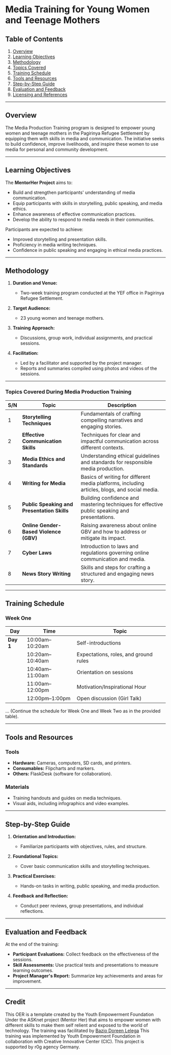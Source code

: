 # Media Training for Young Women and Teenage Mothers  

## **Table of Contents**  

1. [Overview](#overview)  
2. [Learning Objectives](#learning-objectives)  
3. [Methodology](#methodology)  
4. [Topics Covered](#topics-covered)  
5. [Training Schedule](#training-schedule)  
6. [Tools and Resources](#tools-and-resources)  
7. [Step-by-Step Guide](#step-by-step-guide)  
8. [Evaluation and Feedback](#evaluation-and-feedback)  
9. [Licensing and References](#licensing-and-references)  

---

## **Overview**  

The Media Production Training program is designed to empower young women and teenage mothers in the Pagirinya Refugee Settlement by equipping them with skills in media and communication. The initiative seeks to build confidence, improve livelihoods, and inspire these women to use media for personal and community development.  

---

## **Learning Objectives**  

The **MentorHer Project** aims to:  
- Build and strengthen participants' understanding of media communication.  
- Equip participants with skills in storytelling, public speaking, and media ethics.  
- Enhance awareness of effective communication practices.  
- Develop the ability to respond to media needs in their communities.  

Participants are expected to achieve:  
- Improved storytelling and presentation skills.  
- Proficiency in media writing techniques.  
- Confidence in public speaking and engaging in ethical media practices.  

---

## **Methodology**  

1. **Duration and Venue:**  
   - Two-week training program conducted at the YEF office in Pagirinya Refugee Settlement.  

2. **Target Audience:**  
   - 23 young women and teenage mothers.  

3. **Training Approach:**  
   - Discussions, group work, individual assignments, and practical sessions.  

4. **Facilitation:**  
   - Led by a facilitator and supported by the project manager.  
   - Reports and summaries compiled using photos and videos of the sessions.  

---


### Topics Covered During Media Production Training  

| **S/N** | **Topic**                                | **Description**                                                                                   |  
|---------|------------------------------------------|---------------------------------------------------------------------------------------------------|  
| 1       | **Storytelling Techniques**              | Fundamentals of crafting compelling narratives and engaging stories.                             |  
| 2       | **Effective Communication Skills**       | Techniques for clear and impactful communication across different contexts.                      |  
| 3       | **Media Ethics and Standards**           | Understanding ethical guidelines and standards for responsible media production.                 |  
| 4       | **Writing for Media**                    | Basics of writing for different media platforms, including articles, blogs, and social media.    |  
| 5       | **Public Speaking and Presentation Skills** | Building confidence and mastering techniques for effective public speaking and presentations.    |  
| 6       | **Online Gender-Based Violence (GBV)**   | Raising awareness about online GBV and how to address or mitigate its impact.                    |  
| 7       | **Cyber Laws**                           | Introduction to laws and regulations governing online communication and media.                   |  
| 8       | **News Story Writing**                   | Skills and steps for crafting a structured and engaging news story.                              |  


---

## **Training Schedule**  

### Week One  

| **Day**   | **Time**         | **Topic**                              |  
|-----------|------------------|----------------------------------------|  
| **Day 1** | 10:00am–10:20am  | Self-introductions                     |  
|           | 10:20am–10:40am  | Expectations, roles, and ground rules  |  
|           | 10:40am–11:00am  | Orientation on sessions                |  
|           | 11:00am–12:00pm  | Motivation/Inspirational Hour          |  
|           | 12:00pm–1:00pm   | Open discussion (Girl Talk)            |  

... (Continue the schedule for Week One and Week Two as in the provided table).  

---

## **Tools and Resources**  

### Tools  
- **Hardware:** Cameras, computers, SD cards, and printers.  
- **Consumables:** Flipcharts and markers.  
- **Others:** FlaskDesk (software for collaboration).  

### Materials  
- Training handouts and guides on media techniques.  
- Visual aids, including infographics and video examples.  

---

## **Step-by-Step Guide**  

1. **Orientation and Introduction:**  
   - Familiarize participants with objectives, rules, and structure.  

2. **Foundational Topics:**  
   - Cover basic communication skills and storytelling techniques.  

3. **Practical Exercises:**  
   - Hands-on tasks in writing, public speaking, and media production.  

4. **Feedback and Reflection:**  
   - Conduct peer reviews, group presentations, and individual reflections.  

---

## **Evaluation and Feedback**  

At the end of the training:  
- **Participant Evaluations:** Collect feedback on the effectiveness of the sessions.  
- **Skill Assessments:** Use practical tests and presentations to measure learning outcomes.  
- **Project Manager's Report:** Summarize key achievements and areas for improvement.  

---

## **Credit**  
This OER is a template created by the Youth Empowerment Foundation Under the ASKnet project (Mentor Her) that aims to empower women with different skills to make them self relient and exposed to the world of technology. The training was facilitated by  [Bazio Doreen Lelega](https://lead.asknet.community/profiles/Bazio-Doreen-Lelega/ ) 
This training was implemented by Youth Empowerment Foundation in collaboration with Creative Innovative Center (CIC). This project is supported by r0g agency Germany.


